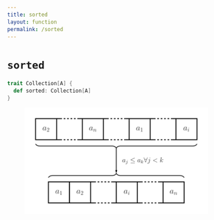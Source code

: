 ```yaml
---
title: sorted
layout: function
permalink: /sorted
---
```


# `sorted`

~~~ scala
trait Collection[A] {
  def sorted: Collection[A]
}
~~~

<figure class="diagram">
  <img src="images/sorted.svg" alt="sorted function">
  <!-- <figcaption class="diagram-desc"><code>sorted</code> uses <code>p</code> to classify elements into two groups</figcaption> -->
</figure>
